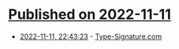 # [Published on 2022-11-11](index.md)

* [2022-11-11, 22:43:23](https://news.ycombinator.com/item?id=33567855) - [Type-Signature.com](https://type-signature.com/)
